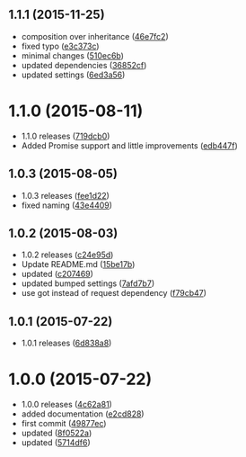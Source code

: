<a name="1.1.1"></a>
## 1.1.1 (2015-11-25)


* composition over inheritance ([46e7fc2](https://github.com/kikobeats/meaningcloud/commit/46e7fc2))
* fixed typo ([e3c373c](https://github.com/kikobeats/meaningcloud/commit/e3c373c))
* minimal changes ([510ec6b](https://github.com/kikobeats/meaningcloud/commit/510ec6b))
* updated dependencies ([36852cf](https://github.com/kikobeats/meaningcloud/commit/36852cf))
* updated settings ([6ed3a56](https://github.com/kikobeats/meaningcloud/commit/6ed3a56))



<a name="1.1.0"></a>
# 1.1.0 (2015-08-11)


* 1.1.0 releases ([719dcb0](https://github.com/kikobeats/meaningcloud/commit/719dcb0))
* Added Promise support and little improvements ([edb447f](https://github.com/kikobeats/meaningcloud/commit/edb447f))



<a name="1.0.3"></a>
## 1.0.3 (2015-08-05)


* 1.0.3 releases ([fee1d22](https://github.com/kikobeats/meaningcloud/commit/fee1d22))
* fixed naming ([43e4409](https://github.com/kikobeats/meaningcloud/commit/43e4409))



<a name="1.0.2"></a>
## 1.0.2 (2015-08-03)


* 1.0.2 releases ([c24e95d](https://github.com/kikobeats/meaningcloud/commit/c24e95d))
* Update README.md ([15be17b](https://github.com/kikobeats/meaningcloud/commit/15be17b))
* updated ([c207469](https://github.com/kikobeats/meaningcloud/commit/c207469))
* updated bumped settings ([7afd7b7](https://github.com/kikobeats/meaningcloud/commit/7afd7b7))
* use got instead of request dependency ([f79cb47](https://github.com/kikobeats/meaningcloud/commit/f79cb47))



<a name="1.0.1"></a>
## 1.0.1 (2015-07-22)


* 1.0.1 releases ([6d838a8](https://github.com/kikobeats/meaningcloud/commit/6d838a8))



<a name="1.0.0"></a>
# 1.0.0 (2015-07-22)


* 1.0.0 releases ([4c62a81](https://github.com/kikobeats/meaningcloud/commit/4c62a81))
* added documentation ([e2cd828](https://github.com/kikobeats/meaningcloud/commit/e2cd828))
* first commit ([49877ec](https://github.com/kikobeats/meaningcloud/commit/49877ec))
* updated ([8f0522a](https://github.com/kikobeats/meaningcloud/commit/8f0522a))
* updated ([5714df6](https://github.com/kikobeats/meaningcloud/commit/5714df6))



